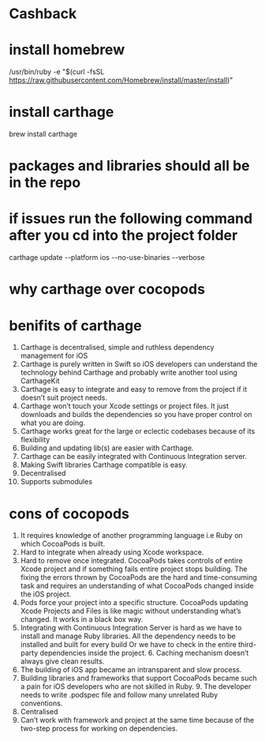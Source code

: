 # Cashback
# install homebrew

/usr/bin/ruby -e "$(curl -fsSL https://raw.githubusercontent.com/Homebrew/install/master/install)"


# install carthage
brew install carthage

# packages and libraries should all be in the repo
# if issues run the following command after you cd into the project folder

carthage update --platform ios --no-use-binaries --verbose


# why carthage over cocopods
# benifits of carthage
1. Carthage is decentralised, simple and ruthless dependency management for iOS
2. Carthage is purely written in Swift so iOS developers can understand the technology behind Carthage and probably write another tool using CarthageKit
3. Carthage is easy to integrate and easy to remove from the project if it doesn’t suit project needs.
4. Carthage won’t touch your Xcode settings or project files. It just downloads and builds the dependencies so you have proper control on what you are doing.
5. Carthage works great for the large or eclectic codebases because of its flexibility
6. Building and updating lib(s) are easier with Carthage.
7. Carthage can be easily integrated with Continuous Integration server.
8. Making Swift libraries Carthage compatible is easy.
9. Decentralised
10. Supports submodules

# cons of cocopods

1. It requires knowledge of another programming language i.e Ruby on which CocoaPods is built.
2. Hard to integrate when already using Xcode workspace.
3. Hard to remove once integrated.
CocoaPods takes controls of entire Xcode project and if something fails entire project stops building. The fixing the errors thrown by CocoaPods are the hard and time-consuming task and requires an understanding of what CocoaPods changed inside the iOS project.
4. Pods force your project into a specific structure. CocoaPods updating Xcode Projects and Files is like magic without understanding what’s changed. It works in a black box way.
5. Integrating with Continuous Integration Server is hard as we have to install and manage Ruby libraries. All the dependency needs to be installed and built for every build Or we have to check in the entire third-party dependencies inside the project. 6. Caching mechanism doesn’t always give clean results.
6. The building of iOS app became an intransparent and slow process.
7. Building libraries and frameworks that support CocoaPods became such a pain for iOS developers who are not skilled in Ruby. 9. The developer needs to write .podspec file and follow many unrelated Ruby conventions.
10. Centralised
11. Can’t work with framework and project at the same time because of the two-step process for working on dependencies.
